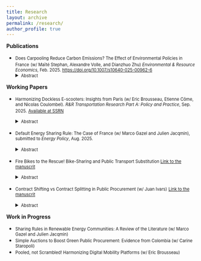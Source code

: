 ```yaml
---
title: Research
layout: archive
permalink: /research/
author_profile: true
---
```


**Publications**

* <span style="font-size: 0.8em;">Does Carpooling Reduce Carbon Emissions? The Effect of Environmental Policies in France</span>
  <span style="font-size: 0.8em;">(w/ Maïté Stephan, Alexandre Volle, and Dianzhuo Zhu) *Environmental & Resource Economics*, Feb. 2025. <a href="https://doi.org/10.1007/s10640-025-00962-6" title="DOI"> https://doi.org/10.1007/s10640-025-00962-6 </a>  </span>
  <!-- Adding a small inline style to reduce space before the abstract -->
  <div style="margin-top: -2.5px;"></div>
  <details>
  <summary><span style="font-size: 0.8em;">Abstract</span></summary>
   <span style="font-size: 0.7em;">Road transportation is among the most carbon-intensive sectors in the economy, underscoring the urgent need for strategies to meet climate objectives. Carpooling has emerged as a promising solution for carbon mitigation. However, by making car travel more attractive, carpooling may lead to ambiguous environmental outcomes. This study evaluates carpooling’s potential to mitigate carbon emissions and explores various strategies to enhance its environmental benefits. A key focus of this research is the vehicle occupancy rate, which we define as a robust metric for assessing carpooling’s carbon mitigation potential. This metric is reliable as it accounts for travelers’ preferences for alternative transport modes. We also analyze how policies that impact monetary trip costs influence carpooling adoption. Using a unique database from France’s leading carpooling platform, we show that increasing monetary trip costs through carbon pricing boosts both carpooling demand and supply, while improving occupancy rates. Furthermore, we find that novice users are particularly sensitive to fluctuations in monetary trip costs. In addition to this policy, we explore the effect of encouraging drivers to transition into passengers. Our results suggest that this strategy holds significant potential for further reducing carbon emissions. The insights from this study are crucial for policymakers seeking to design more effective strategies for reducing vehicle emissions and achieving climate targets.</span>
  </details>



**Working Papers**
* <span style="font-size: 0.8em;">Harmonizing Dockless E-scooters: Insights from Paris (w/ Eric Brousseau, Etienne Côme, and Nicolas Coulombel). *R&R Transportation Research Part A: Policy and Practice*, Sep. 2025.</span>
 <span style="font-size: 0.8em;"> <a href="http://dx.doi.org/10.2139/ssrn.5175331" title="DOI"> Available at SSRN </a>  </span>
    <!-- Adding a small inline style to reduce space before the abstract -->
  <div style="margin-top: -2.5px;"></div>
  <details>
  <summary><span style="font-size: 0.8em;">Abstract</span></summary>
   <span style="font-size: 0.7em;">Improper parking is one of the most significant barriers to the adoption and acceptance of dockless shared e-scooters worldwide. This paper investigates the effects of mandatory parking regulations that require e-scooters to be parked in designated bays in the form of painted corrals in Paris. To assess the impact of these regulations and their unintended effects, we develop a novel multicriteria evaluation method around three principles: efficiency, accessibility, and compliance. Using a unique large-scale database that geolocates every parked e-scooter in the city at three-hour intervals, we find that designated parking bays reduce cluttering and mis-parking. However, they also unintentionally reduce accessibility. Furthermore, we provide insights into the persistence of mis-parking and the congestion of parking bays, two key factors that contributed to the ban of shared e-scooters in the city.</span>
  </details>
* <span style="font-size: 0.8em;">Default Energy Sharing Rule: The Case of France (w/ Marco Gazel and Julien Jacqmin), submitted to *Energy Policy*, Aug. 2025.</span>
    <!-- Adding a small inline style to reduce space before the abstract -->
  <div style="margin-top: -2.5px;"></div>
  <details>
  <summary><span style="font-size: 0.8em;">Abstract</span></summary>
   <span style="font-size: 0.7em;">This policy perspective critically examines the French regulatory framework that governs collective self-consumption of electricity. Under the French Energy Code, energy sharing is subject to a dynamic pro rata to consumption rule by default. We demonstrate how behavioral biases and governance structures lead members to stick to this default. Furthermore, our analysis highlights several shortcomings within this regulatory framework. First, it can create inequitable distributions when members have different consumption profiles or flexibility. Second, it may generate price signals with counterproductive effects, even if the community setting brings some new scrutiny to individual actions. Finally, this centralized approach fundamentally contradicts the decentralized ethos that underpins these initiatives. By highlighting these limitations, we aim to improve the current regulations to boost the development of collective self-consumption and better inform their members before deciding which energy sharing rule to pick.</span>
  </details>

* <span style="font-size: 0.8em;">Fire Bikes to the Rescue! Bike-Sharing and Public Transport Substitution <a href="https://isacolave.github.io/assets/FireBikesToTheRescue.pdf" title="paper">Link to the manuscrit</a></span>
    <!-- Adding a small inline style to reduce space before the abstract -->
  <div style="margin-top: -2.5px;"></div>
  <details>
  <summary><span style="font-size: 0.8em;">Abstract</span></summary>
   <span style="font-size: 0.7em;">The introduction of new mobility services, such as bike-sharing, has profoundly transformed urban mobility. These services have been adopted for their potential to improve efficiency, reduce congestion, and lower pollution by enhancing complementarities with public transport. However, the market dynamics between new services and public transport remains unclear. This study leverages a natural experiment based on an extemporaneous incident that temporarily shut down operations in Mexico City’s subway network. Using geolocation data to analyze the spatial relationship between bike-sharing and subway stations, I identify bike journeys that substitute or complement public transport. The evidence suggests a substantial increase in the degree of substitution to bike-sharing during subway disruptions. Furthermore, following the restoration of subway service, both overall demand for bike-sharing and its complementarity with public transit increase. Lastly, I present evidence suggesting that this expansion is associated with a rise in subway ridership. These findings have important implications for the future of urban mobility, providing robust empirical insights for developing a resilient, efficient, and sustainable transport system.</span>
  </details>
* <span style="font-size: 0.8em;">Contract Shifting vs Contract Splitting in Public Procurement (w/ Juan Ivars)</span>
 <span style="font-size: 0.8em;"> <a href="https://drive.google.com/file/d/1RLDzT8VWDfvOIreLROJXD_YT_HlCPqi7/view" title="DOI"> Link to the manuscrit </a>  </span>
    <!-- Adding a small inline style to reduce space before the abstract -->
  <div style="margin-top: -2.5px;"></div>
  <details>
  <summary><span style="font-size: 0.8em;">Abstract</span></summary>
   <span style="font-size: 0.7em;">This paper investigates the consequences of prohibiting discretion in public procurement. We study whether procurement officials manipulate the estimated value of contracts to avoid crossing regulatory thresholds and how this impacts procurement outcomes. We exploit the unique design of the procurement law in Colombia to document three empirical findings. First, there is substantial manipulation of contracts around the threshold. Second, manipulation occurs in two different forms: contract shifting and contract splitting. Contract shifting means decreasing the estimated value of the contract while contract splitting refers to dividing a contract into multiple smaller parts. We show that contract shifting is the main form of manipulation in this context. Third, manipulation decreases the final value paid and does not affect the number of bidders or the frequency of repeated winners. However, manipulation decreases the quality of the procedure. We propose a model of public procurement that explains when each type of manipulation is used and outlines its welfare implications. We find that procurers promote contract shifting when they face small purchase thresholds and contract splitting when they face large ones. Conversely, the model shows that contract splitting is welfare-enhancing for small thresholds and decreasing for large ones. Contract shifting is always welfare-enhancing. We conclude by discussing the policy implications.</span>
  </details>

**Work in Progress**
* <span style="font-size: 0.8em;">Sharing Rules in Renewable Energy Communities: A Review of the Literature (w/ Marco Gazel and Julien Jacqmin)</span>
* <span style="font-size: 0.8em;">Simple Auctions to Boost Green Public Procurement: Evidence from Colombia (w/ Carine Staropoli)</span>
* <span style="font-size: 0.8em;">Pooled, not Scrambled! Harmonizing Digital Mobility Platforms (w/ Eric Brousseau)</span>
